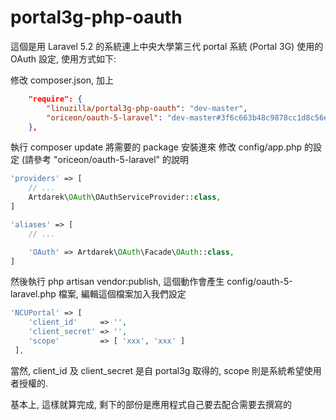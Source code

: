 # portal3g-php-oauth

這個是用 Laravel 5.2 的系統連上中央大學第三代 portal 系統 (Portal 3G) 使用的 OAuth 設定, 使用方式如下:

修改 composer.json, 加上

```json
    "require": {
        "linuzilla/portal3g-php-oauth": "dev-master",
        "oriceon/oauth-5-laravel": "dev-master#3f6c663b48c9878cc1d8c56e16ad6c2c3d019dc8"
    },
```
執行 composer update 將需要的 package 安裝進來
修改 config/app.php 的設定 (請參考 "oriceon/oauth-5-laravel" 的說明
```php
'providers' => [
    // ...
    Artdarek\OAuth\OAuthServiceProvider::class,
]

'aliases' => [
    // ...

    'OAuth' => Artdarek\OAuth\Facade\OAuth::class,
]
```
然後執行 php artisan vendor:publish, 這個動作會產生 config/oauth-5-laravel.php 檔案, 編輯這個檔案加入我們設定
```php
'NCUPortal' => [
    'client_id'     => '',
    'client_secret' => '',
    'scope'         => [ 'xxx', 'xxx' ]
 ],
 ```
 當然, client_id 及 client_secret 是自 portal3g 取得的, scope 則是系統希望使用者授權的.
 
 基本上, 這樣就算完成, 剩下的部份是應用程式自己要去配合需要去撰寫的
